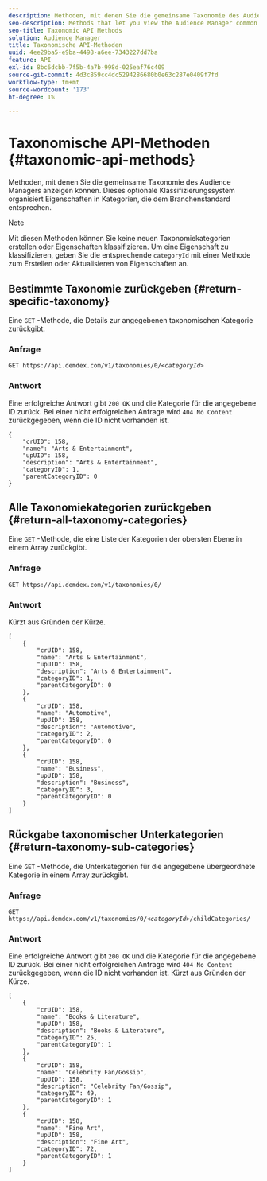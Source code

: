 ```yaml
---
description: Methoden, mit denen Sie die gemeinsame Taxonomie des Audience Managers anzeigen können. Dieses optionale Klassifizierungssystem organisiert Eigenschaften in Kategorien, die dem Branchenstandard entsprechen.
seo-description: Methods that let you view the Audience Manager common taxonomy. This optional classification scheme organizes traits into industry standard categories.
seo-title: Taxonomic API Methods
solution: Audience Manager
title: Taxonomische API-Methoden
uuid: 4ee29ba5-e9ba-4498-a6ee-7343227dd7ba
feature: API
exl-id: 8bc6dcbb-7f5b-4a7b-998d-025eaf76c409
source-git-commit: 4d3c859cc4dc5294286680b0e63c287e0409f7fd
workflow-type: tm+mt
source-wordcount: '173'
ht-degree: 1%

---
```


# Taxonomische API-Methoden {#taxonomic-api-methods}

Methoden, mit denen Sie die gemeinsame Taxonomie des Audience Managers anzeigen können. Dieses optionale Klassifizierungssystem organisiert Eigenschaften in Kategorien, die dem Branchenstandard entsprechen.

<!-- c_rest_api_taxonomy.xml -->

>[!NOTE]
>
>Mit diesen Methoden können Sie keine neuen Taxonomiekategorien erstellen oder Eigenschaften klassifizieren. Um eine Eigenschaft zu klassifizieren, geben Sie die entsprechende `categoryId` mit einer Methode zum Erstellen oder Aktualisieren von Eigenschaften an.

## Bestimmte Taxonomie zurückgeben {#return-specific-taxonomy}

Eine `GET` -Methode, die Details zur angegebenen taxonomischen Kategorie zurückgibt.

<!-- r_rest_api_taxonomy.xml -->

### Anfrage

`GET https://api.demdex.com/v1/taxonomies/0/`*`<categoryId>`*

### Antwort

Eine erfolgreiche Antwort gibt `200 OK` und die Kategorie für die angegebene ID zurück. Bei einer nicht erfolgreichen Anfrage wird `404 No Content` zurückgegeben, wenn die ID nicht vorhanden ist.

```
{
    "crUID": 158,
    "name": "Arts & Entertainment",
    "upUID": 158,
    "description": "Arts & Entertainment",
    "categoryID": 1,
    "parentCategoryID": 0
}
```

## Alle Taxonomiekategorien zurückgeben {#return-all-taxonomy-categories}

Eine `GET` -Methode, die eine Liste der Kategorien der obersten Ebene in einem Array zurückgibt.

<!-- r_rest_api_taxonomies.xml -->

### Anfrage

`GET https://api.demdex.com/v1/taxonomies/0/`

### Antwort

Kürzt aus Gründen der Kürze.

```
[
    {
        "crUID": 158,
        "name": "Arts & Entertainment",
        "upUID": 158,
        "description": "Arts & Entertainment",
        "categoryID": 1,
        "parentCategoryID": 0
    },
    {
        "crUID": 158,
        "name": "Automotive",
        "upUID": 158,
        "description": "Automotive",
        "categoryID": 2,
        "parentCategoryID": 0
    },
    {
        "crUID": 158,
        "name": "Business",
        "upUID": 158,
        "description": "Business",
        "categoryID": 3,
        "parentCategoryID": 0
    }
]
```

## Rückgabe taxonomischer Unterkategorien {#return-taxonomy-sub-categories}

Eine `GET` -Methode, die Unterkategorien für die angegebene übergeordnete Kategorie in einem Array zurückgibt.

<!-- r_rest_api_taxonomy_sub.xml -->

### Anfrage

`GET https://api.demdex.com/v1/taxonomies/0/`*`<categoryId>`*`/childCategories/`

### Antwort

Eine erfolgreiche Antwort gibt `200 OK` und die Kategorie für die angegebene ID zurück. Bei einer nicht erfolgreichen Anfrage wird `404 No Content` zurückgegeben, wenn die ID nicht vorhanden ist. Kürzt aus Gründen der Kürze.

```
[
    {
        "crUID": 158,
        "name": "Books & Literature",
        "upUID": 158,
        "description": "Books & Literature",
        "categoryID": 25,
        "parentCategoryID": 1
    },
    {
        "crUID": 158,
        "name": "Celebrity Fan/Gossip",
        "upUID": 158,
        "description": "Celebrity Fan/Gossip",
        "categoryID": 49,
        "parentCategoryID": 1
    },
    {
        "crUID": 158,
        "name": "Fine Art",
        "upUID": 158,
        "description": "Fine Art",
        "categoryID": 72,
        "parentCategoryID": 1
    }
]
```
